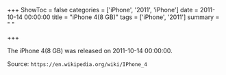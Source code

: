 +++
ShowToc = false
categories = ['iPhone', '2011', 'iPhone']
date = 2011-10-14 00:00:00
title = "iPhone 4(8 GB)"
tags = ['iPhone', '2011']
summary = " "

+++

The iPhone 4(8 GB) was released on 2011-10-14 00:00:00.

Source: `https://en.wikipedia.org/wiki/IPhone_4`



